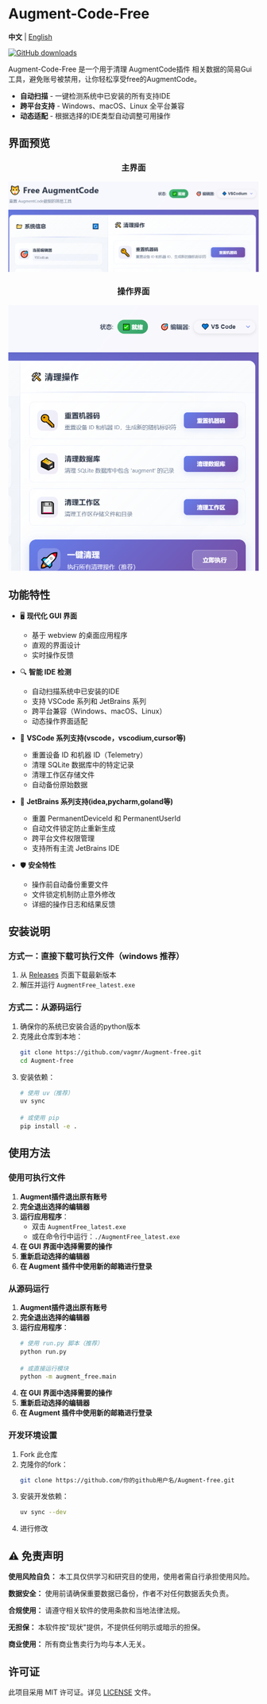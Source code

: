 # Augment-Code-Free

**中文** | [English](README_EN.md)

[![GitHub downloads](https://img.shields.io/github/downloads/vagmr/Augment-Code-free/total)](https://github.com/vagmr/Augment-Code-free/releases)

Augment-Code-Free 是一个用于清理 AugmentCode插件 相关数据的简易Gui工具，避免账号被禁用，让你轻松享受free的AugmentCode。

- **自动扫描** - 一键检测系统中已安装的所有支持IDE
- **跨平台支持** - Windows、macOS、Linux 全平台兼容
- **动态适配** - 根据选择的IDE类型自动调整可用操作

## 界面预览

<div align="center">

### 主界面
![主界面](docs/ui2.png)

### 操作界面
![操作界面](docs/ui.png)

</div>

## 功能特性

- 🖥️ **现代化 GUI 界面**
  - 基于 webview 的桌面应用程序
  - 直观的界面设计
  - 实时操作反馈

- 🔍 **智能 IDE 检测**
  - 自动扫描系统中已安装的IDE
  - 支持 VSCode 系列和 JetBrains 系列
  - 跨平台兼容（Windows、macOS、Linux）
  - 动态操作界面适配

- 💙 **VSCode 系列支持(vscode，vscodium,cursor等)**
  - 重置设备 ID 和机器 ID（Telemetry）
  - 清理 SQLite 数据库中的特定记录
  - 清理工作区存储文件
  - 自动备份原始数据

- 🧠 **JetBrains 系列支持(idea,pycharm,goland等)**
  - 重置 PermanentDeviceId 和 PermanentUserId
  - 自动文件锁定防止重新生成
  - 跨平台文件权限管理
  - 支持所有主流 JetBrains IDE

- 🛡️ **安全特性**
  - 操作前自动备份重要文件
  - 文件锁定机制防止意外修改
  - 详细的操作日志和结果反馈


## 安装说明

### 方式一：直接下载可执行文件（windows 推荐）

1. 从 [Releases](https://github.com/vagmr/Augment-free/releases) 页面下载最新版本
2. 解压并运行 `AugmentFree_latest.exe`

### 方式二：从源码运行

1. 确保你的系统已安装合适的python版本
2. 克隆此仓库到本地：
   ```bash
   git clone https://github.com/vagmr/Augment-free.git
   cd Augment-free
   ```
3. 安装依赖：
   ```bash
   # 使用 uv（推荐）
   uv sync

   # 或使用 pip
   pip install -e .
   ```

## 使用方法

### 使用可执行文件

1. **Augment插件退出原有账号**
2. **完全退出选择的编辑器**
3. **运行应用程序**：
   - 双击 `AugmentFree_latest.exe`
   - 或在命令行中运行：`./AugmentFree_latest.exe`
4. **在 GUI 界面中选择需要的操作**
5. **重新启动选择的编辑器**
6. **在 Augment 插件中使用新的邮箱进行登录**

### 从源码运行

1. **Augment插件退出原有账号**
2. **完全退出选择的编辑器**
3. **运行应用程序**：
   ```bash
   # 使用 run.py 脚本（推荐）
   python run.py

   # 或直接运行模块
   python -m augment_free.main
   ```
4. **在 GUI 界面中选择需要的操作**
5. **重新启动选择的编辑器**
6. **在 Augment 插件中使用新的邮箱进行登录**



### 开发环境设置

1. Fork 此仓库
2. 克隆你的fork：
   ```bash
   git clone https://github.com/你的github用户名/Augment-free.git
   ```
3. 安装开发依赖：
   ```bash
   uv sync --dev
   ```
4. 进行修改

## ⚠️ 免责声明

**使用风险自负：** 本工具仅供学习和研究目的使用，使用者需自行承担使用风险。

**数据安全：** 使用前请确保重要数据已备份，作者不对任何数据丢失负责。

**合规使用：** 请遵守相关软件的使用条款和当地法律法规。

**无担保：** 本软件按"现状"提供，不提供任何明示或暗示的担保。

**商业使用：** 所有商业售卖行为均与本人无关。

## 许可证

此项目采用 MIT 许可证。详见 [LICENSE](LICENSE) 文件。